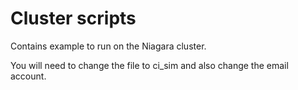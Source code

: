 # Cluster scripts

Contains example to run on the Niagara cluster.  

You will need to change the file to ci_sim and also change the email account.
